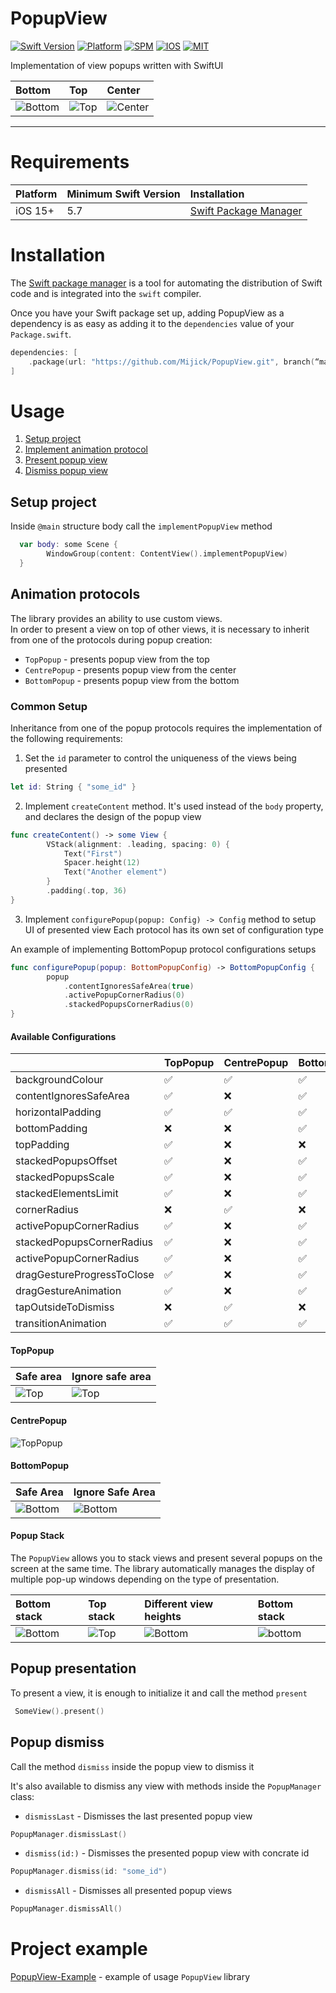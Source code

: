 # PopupView
[![Swift Version][swift version badge]][swift version]
[![Platform][platforms badge]][platforms]
[![SPM][spm badge]][spm] 
[![IOS][ios badge]][ios]
[![MIT][mit badge]][mit]

Implementation of view popups written with SwiftUI


| **Bottom**  | **Top**  | **Center** |
|:----------|:----------|:----------|
| ![Bottom][bottom popup stack rounded corner] | ![Top][top popup] | ![Center][center popup] |

___


# Requirements

| **Platform** | **Minimum Swift Version**  | **Installation**  |
|:----------|:----------|:----------|
| iOS 15+    | 5.7   | [Swift Package Manager][installation]    |



# Installation

The [Swift package manager][spm] is a tool for automating the distribution of Swift code and is integrated into the `swift` compiler.

Once you have your Swift package set up, adding PopupView as a dependency is as easy as adding it to the `dependencies` value of your `Package.swift`.


```Swift
dependencies: [
    .package(url: "https://github.com/Mijick/PopupView.git", branch(“main”))
]
```


# Usage

1. [Setup project][setup]
1. [Implement animation protocol][animation]
1. [Present popup view][presentation]
1. [Dismiss popup view][dismiss]

## Setup project
Inside `@main` structure body call the `implementPopupView` method 
```Swift
  var body: some Scene {
        WindowGroup(content: ContentView().implementPopupView)
  }
```


## Animation protocols
The library provides an ability to use custom views. <br>
In order to present a view on top of other views, it is necessary to inherit from one of the protocols during popup creation:
- `TopPopup` - presents popup view from the top
- `CentrePopup` - presents popup view from the center
- `BottomPopup` - presents popup view from the bottom


### Common Setup
Inheritance from one of the popup protocols requires the implementation of the following requirements:

1. Set the `id` parameter to control the uniqueness of the views being presented
```Swift
let id: String { "some_id" }
```
2. Implement `createContent` method. It's used instead of the `body` property, and declares the design of the popup view
```Swift
func createContent() -> some View {
        VStack(alignment: .leading, spacing: 0) {
            Text("First")
            Spacer.height(12)
            Text("Another element")
        }
        .padding(.top, 36)
}
```

3. Implement `configurePopup(popup: Config) -> Config`  method to setup UI of presented view
Each protocol has its own set of configuration type

An example of implementing BottomPopup protocol configurations setups

```Swift
func configurePopup(popup: BottomPopupConfig) -> BottomPopupConfig {
        popup
            .contentIgnoresSafeArea(true)
            .activePopupCornerRadius(0)
            .stackedPopupsCornerRadius(0)
}
```


#### Available Configurations
|  | **TopPopup**  | **CentrePopup** | **BottomPopup**  |
|:----------|:----------|:----------|:----------|
| backgroundColour | ✅ | ✅  | ✅    |
| contentIgnoresSafeArea    | ✅ | ❌  | ✅ |
| horizontalPadding   | ✅  | ✅ | ✅  |
| bottomPadding   | ❌ | ❌ | ✅ |
| topPadding   | ✅ | ❌ | ❌ |
| stackedPopupsOffset   | ✅ | ❌ | ✅ |
| stackedPopupsScale   | ✅  | ❌ | ✅ |
| stackedElementsLimit  | ✅ | ❌ | ✅ |
| cornerRadius   | ❌ | ✅ | ❌ |
| activePopupCornerRadius    | ✅  | ❌ | ✅ |
| stackedPopupsCornerRadius  | ✅  | ❌ | ✅ |
| activePopupCornerRadius | ✅| ❌ | ✅ |
| dragGestureProgressToClose  | ✅ | ❌ | ✅ |
| dragGestureAnimation   | ✅ | ❌ | ✅ |
| tapOutsideToDismiss    | ❌ | ✅ | ❌ |
| transitionAnimation    | ✅ | ✅ | ✅ |



#### TopPopup
| Safe area  | Ignore safe area  |
|:----------|:----------|
| ![Top][top popup] | ![Top][top stack popup]    |



#### CentrePopup
![TopPopup][center popup]

#### BottomPopup
|  Safe Area  | Ignore Safe Area   | 
|:----------|:----------|
| ![Bottom][bottom popup safe area] | ![Bottom][bottom popup] | 

#### Popup Stack
The `PopupView` allows you to stack views and present several popups on the screen at the same time. The library automatically manages the display of multiple pop-up windows depending on the type of presentation.

| Bottom stack  | Top stack  | Different view heights  | Bottom stack  |
|:----------|:----------|:----------|:----------|
| ![Bottom][bottom popup stack drag]   | ![Top][top stack popup]   | ![Bottom][bottom popup stack documents]    | ![bottom][bottom popup stack old style]   |



## Popup presentation
To present a view, it is enough to initialize it and call the method `present`
```Swift
 SomeView().present()
```

## Popup dismiss
Call the method `dismiss` inside the popup view to dismiss it

It's also available to dismiss any view with methods inside the `PopupManager` class: 

- `dismissLast` - Dismisses the last presented popup view
```Swift
PopupManager.dismissLast()
```

- `dismiss(id:)` - Dismisses the presented popup view with concrate id
```Swift
PopupManager.dismiss(id: "some_id")
```

- `dismissAll` - Dismisses all presented popup views
```Swift
PopupManager.dismissAll()
```

# Project example
[PopupView-Example][PopupView-Example] - example of usage `PopupView` library

[swift version]: https://swift.org/download/
[swift version badge]: https://img.shields.io/badge/swift-5.7-orange
[platforms badge]: https://img.shields.io/badge/platforms-ios-lightgrey
[platforms]: https://swift.org/download/
[mit badge]: https://img.shields.io/badge/license-MIT-lightgrey
[mit]: https://github.com/Mijick/PopupView/blob/main/LICENSE
[spm badge]: https://img.shields.io/badge/spm-compatible-green
[spm]: https://www.swift.org/package-manager/
[ios badge]: https://img.shields.io/badge/ios-15%2B-orange 
[ios]: https://developer.apple.com/documentation/ios-ipados-release-notes/ios-ipados-15-release-notes

[setup]: #setup-project
[animation]: #animation-protocols
[presentation]: #popup-presentation
[dismiss]: #popup-dismiss
[installation]: #installation

[PopupView-Example]: https://github.com/Mijick/PopupView-Example

[top popup]: https://media1.tenor.com/images/5423f4c94dbe850d0a16952a83c8a1cd/tenor.gif?itemid=27638405
[bottom popup safe area]: https://media1.tenor.com/images/53db74eaaa9ac6b56fb87135781f4f20/tenor.gif?itemid=27638501
[bottom popup]: https://media1.tenor.com/images/886c15b77bb62115bbafd35c54e20234/tenor.gif?itemid=27638499
[center popup]: https://media1.tenor.com/images/28bee69f1ed4793f28aade7c21003899/tenor.gif?itemid=27638435

[top stack popup]: https://media1.tenor.com/images/3b8593c8d52fbea8ca74b46f9ebd948a/tenor.gif?itemid=27638433
[bottom popup stack documents]: https://media1.tenor.com/images/e2e9eb5a58f2c6ba42ef10da4cb10ecf/tenor.gif?itemid=27638434
[bottom popup stack drag]: https://media1.tenor.com/images/8947619538733c4394d38cfcf1daa28f/tenor.gif?itemid=27638500 
[bottom popup stack rounded corner]: https://media1.tenor.com/images/9dda5430a4c1f9ca654285a2d72c1cab/tenor.gif?itemid=27638502
[bottom popup stack old style]: https://media1.tenor.com/images/10e52a97eda60dbd81709bca45369a8e/tenor.gif?itemid=27638503
